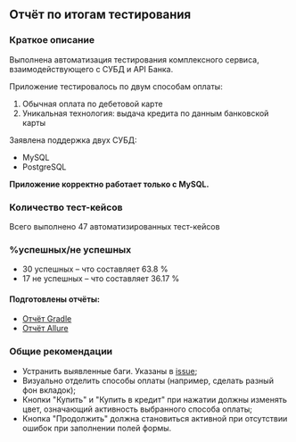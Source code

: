 ## Отчёт по итогам тестирования

### Краткое описание

Выполнена автоматизация тестирования комплексного сервиса, взаимодействующего с СУБД и API Банка.

Приложение тестировалось по двум способам оплаты:
1. Обычная оплата по дебетовой карте
1. Уникальная технология: выдача кредита по данным банковской карты

Заявлена поддержка двух СУБД:
* MySQL
* PostgreSQL

**Приложение корректно работает только с MySQL.**

### Количество тест-кейсов
Всего выполнено 47 автоматизированных тест-кейсов

### %успешных/не успешных
* 30 успешных – что составляет 63.8 %
* 17 не успешных – что составляет 36.17 %

#### Подготовлены отчёты:
* [Отчёт Gradle]()
* [Отчёт Allure](![image](https://github.com/user-attachments/assets/61128582-371d-4afb-bdb2-00b9b8956858)
)

### Общие рекомендации
* Устранить выявленные баги. Указаны в [issue](https://github.com/QvvQV/Diplom/issues);
* Визуально отделить способы оплаты (например, сделать разный фон вкладок);
* Кнопки "Купить" и "Купить в кредит" при нажатии должны изменять цвет, означающий активность выбранного способа оплаты;
* Кнопка "Продолжить" должна становиться активной при отсутствии ошибок при заполнении полей формы.
